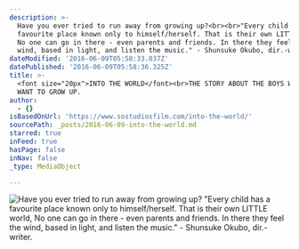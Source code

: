 ```yaml
---
description: >-
  Have you ever tried to run away from growing up?<br><br>"Every child has a
  favourite place known only to himself/herself. That is their own LITTLE world,
  No one can go in there - even parents and friends. In there they feel the
  wind, based in light, and listen the music." - Shunsuke Okubo, dir.-writer.
dateModified: '2016-06-09T05:58:33.037Z'
datePublished: '2016-06-09T05:58:36.325Z'
title: >-
  <font size="20px">INTO THE WORLD</font><br>THE STORY ABOUT THE BOYS WHO DO NOT
  WANT TO GROW UP.
author:
  - {}
isBasedOnUrl: 'https://www.sostudiosfilm.com/into-the-world/'
sourcePath: _posts/2016-06-09-into-the-world.md
starred: true
inFeed: true
hasPage: false
inNav: false
_type: MediaObject

---
```

![Have you ever tried to run away from growing up?<br><br>"Every child has a favourite place known only to himself/herself. That is their own LITTLE world, No one can go in there - even parents and friends. In there they feel the wind, based in light, and listen the music." - Shunsuke Okubo, dir.-writer.](https://the-grid-user-content.s3-us-west-2.amazonaws.com/59dc6193-8781-4996-ba28-147b0ad620d1.jpg)